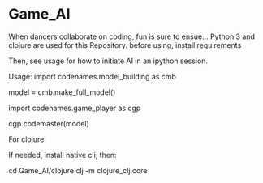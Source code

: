 # Game_AI
When dancers collaborate on coding, fun is sure to ensue...
Python 3 and clojure are used for this Repository.
before using, install requirements

Then, see usage for how to initiate AI in an ipython session.

Usage:
import codenames.model_building as cmb

model = cmb.make_full_model()

import codenames.game_player as cgp

cgp.codemaster(model)

For clojure: 

If needed, install native cli, then:

cd Game_AI/clojure
clj -m clojure_clj.core
